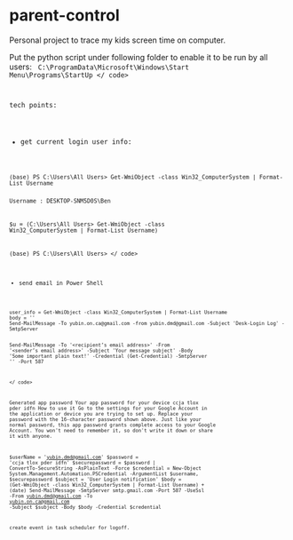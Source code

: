 # parent-control
Personal project to trace my kids screen time on computer.

Put the python script under following folder to enable it to be run by all users:
<code>
 C:\ProgramData\Microsoft\Windows\Start Menu\Programs\StartUp
</ code>

tech points:

- get current login user info:
<code>
(base) PS C:\Users\All Users> Get-WmiObject -class Win32_ComputerSystem | Format-List Username

Username : DESKTOP-SNM5D0S\Ben


$u = (C:\Users\All Users> Get-WmiObject -class Win32_ComputerSystem | Format-List Username)

(base) PS C:\Users\All Users>
</ code>


- send email in Power Shell
<code>
user_info = Get-WmiObject -class Win32_ComputerSystem | Format-List Username
body = ''
Send-MailMessage -To yubin.on.ca@gmail.com -from yubin.dmd@gmail.com -Subject 'Desk-Login Log' -SmtpServer


Send-MailMessage -To '<recipient’s email address>' 
                -From '<sender’s email address>' 
                -Subject 'Your message subject' 
                -Body 'Some important plain text!' 
                -Credential (Get-Credential) 
                -SmtpServer '<smtp server>' 
                -Port 587

</ code>


Generated app password
Your app password for your device
ccja tlox pder idfn
How to use it
Go to the settings for your Google Account in the application or device you are trying to set up. Replace your password with the 16-character password shown above.
Just like your normal password, this app password grants complete access to your Google Account. You won't need to remember it, so don't write it down or share it with anyone.




$userName = 'yubin.dmd@gmail.com'
$password = 'ccja tlox pder idfn'
$securepassword = $password | ConvertTo-SecureString -AsPlainText -Force 
$credential = New-Object System.Management.Automation.PSCredential -ArgumentList $username, $securepassword
$subject = 'User Login notification'
$body = (Get-WmiObject -class Win32_ComputerSystem | Format-List Username) + (date)
Send-MailMessage -SmtpServer smtp.gmail.com -Port 587 -UseSsl -From yubin.dmd@gmail.com -To yubin.on.ca@gmail.com  -Subject $subject -Body $body -Credential $credential



create event in task scheduler for logoff.